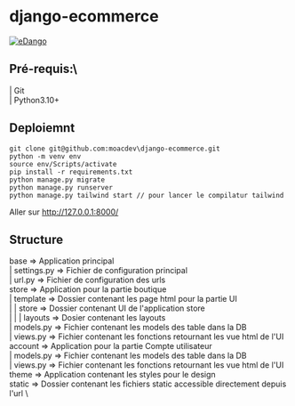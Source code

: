 # django-ecommerce

[![eDango](https://i.postimg.cc/7hd2bK8S/Screen-Shot-2022-08-26-at-17-40-00.png)](https://postimg.cc/ZvPRMFqq)

## Pré-requis:\
|    Git\
|    Python3.10+
## Deploiemnt
    git clone git@github.com:moacdev\django-ecommerce.git
    python -m venv env
    source env/Scripts/activate
    pip install -r requirements.txt
    python manage.py migrate
    python manage.py runserver
    python manage.py tailwind start // pour lancer le compilatur tailwind
Aller sur http://127.0.0.1:8000/
## Structure
base => Application principal \
|    settings.py => Fichier de configuration principal \
|    url.py => Fichier de configuration des urls \
store => Application pour la partie boutique \
|    template => Dossier contenant les page html pour la partie UI \
|    |    store => Dossier contenant UI de l'application store  \
|    |    |    layouts => Dosier contenant les layouts \
|    models.py => Fichier contenant les models des table dans la DB \
|    views.py => Fichier contenant les fonctions retournant les vue html de l'UI \
account => Application pour la partie Compte utilisateur \
|    models.py => Fichier contenant les models des table dans la DB \
|    views.py => Fichier contenant les fonctions retournant les vue html de l'UI \
theme => Application contenant les styles pour le design \
static => Dossier contenant les fichiers static accessible directement depuis l'url \



